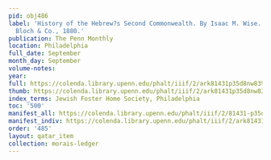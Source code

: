 ```yaml
---
pid: obj486
label: 'History of the Hebrew?s Second Commonwealth. By Isaac M. Wise. Cincinnati:
  Bloch & Co., 1880.'
publication: The Penn Monthly
location: Philadelphia
full_date: September
month_day: September
volume-notes:
year:
full: https://colenda.library.upenn.edu/phalt/iiif/2/ark81431p35d8nw83%2FSHA256E-s7011374--8156f93126142145e1d50a7995485a1b28a95de6163735646a30c025ca17ef6a.jpeg/full/3500,/0/default.jpg
thumb: https://colenda.library.upenn.edu/phalt/iiif/2/ark81431p35d8nw83%2FSHA256E-s7011374--8156f93126142145e1d50a7995485a1b28a95de6163735646a30c025ca17ef6a.jpeg/full/!200,200/0/default.jpg
index_terms: Jewish Foster Home Society, Philadelphia
toc: '500'
manifest_all: https://colenda.library.upenn.edu/phalt/iiif/2/81431-p35d8nw83/manifest
manifest_indiv: https://colenda.library.upenn.edu/phalt/iiif/2/ark81431p35d8nw83%2FSHA256E-s7011374--8156f93126142145e1d50a7995485a1b28a95de6163735646a30c025ca17ef6a.jpeg
order: '485'
layout: qatar_item
collection: morais-ledger
---
```

